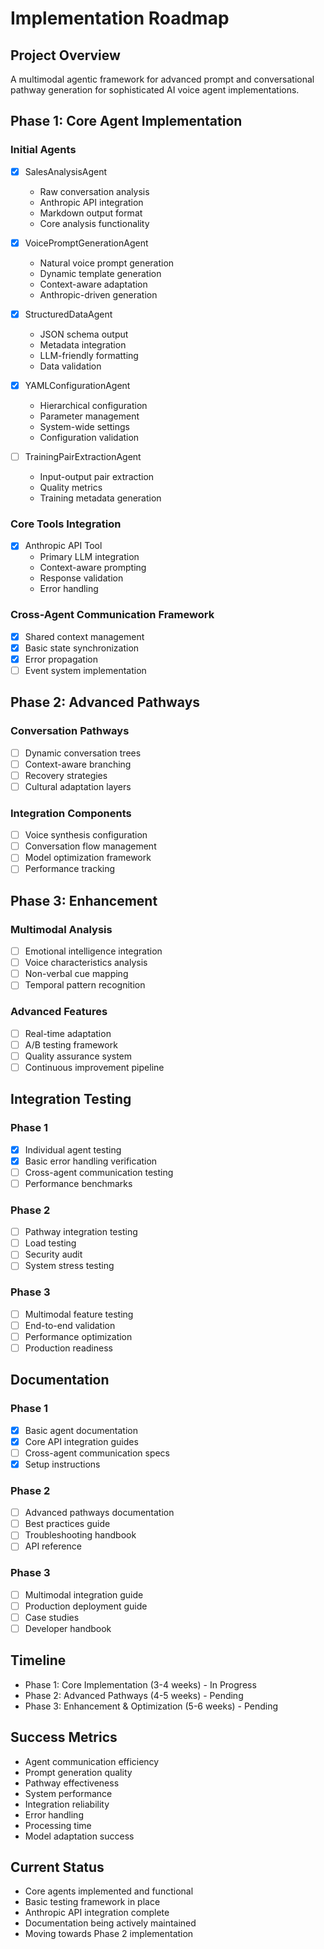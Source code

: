 # Implementation Roadmap

## Project Overview
A multimodal agentic framework for advanced prompt and conversational pathway generation for sophisticated AI voice agent implementations.

## Phase 1: Core Agent Implementation

### Initial Agents
- [x] SalesAnalysisAgent
  - Raw conversation analysis
  - Anthropic API integration
  - Markdown output format
  - Core analysis functionality

- [x] VoicePromptGenerationAgent
  - Natural voice prompt generation
  - Dynamic template generation
  - Context-aware adaptation
  - Anthropic-driven generation

- [x] StructuredDataAgent
  - JSON schema output
  - Metadata integration
  - LLM-friendly formatting
  - Data validation

- [x] YAMLConfigurationAgent
  - Hierarchical configuration
  - Parameter management
  - System-wide settings
  - Configuration validation

- [ ] TrainingPairExtractionAgent
  - Input-output pair extraction
  - Quality metrics
  - Training metadata generation

### Core Tools Integration
- [x] Anthropic API Tool
  - Primary LLM integration
  - Context-aware prompting
  - Response validation
  - Error handling

### Cross-Agent Communication Framework
- [x] Shared context management
- [x] Basic state synchronization
- [x] Error propagation
- [ ] Event system implementation

## Phase 2: Advanced Pathways

### Conversation Pathways
- [ ] Dynamic conversation trees
- [ ] Context-aware branching
- [ ] Recovery strategies
- [ ] Cultural adaptation layers

### Integration Components
- [ ] Voice synthesis configuration
- [ ] Conversation flow management
- [ ] Model optimization framework
- [ ] Performance tracking

## Phase 3: Enhancement

### Multimodal Analysis
- [ ] Emotional intelligence integration
- [ ] Voice characteristics analysis
- [ ] Non-verbal cue mapping
- [ ] Temporal pattern recognition

### Advanced Features
- [ ] Real-time adaptation
- [ ] A/B testing framework
- [ ] Quality assurance system
- [ ] Continuous improvement pipeline

## Integration Testing

### Phase 1
- [x] Individual agent testing
- [x] Basic error handling verification
- [ ] Cross-agent communication testing
- [ ] Performance benchmarks

### Phase 2
- [ ] Pathway integration testing
- [ ] Load testing
- [ ] Security audit
- [ ] System stress testing

### Phase 3
- [ ] Multimodal feature testing
- [ ] End-to-end validation
- [ ] Performance optimization
- [ ] Production readiness

## Documentation

### Phase 1
- [x] Basic agent documentation
- [x] Core API integration guides
- [ ] Cross-agent communication specs
- [x] Setup instructions

### Phase 2
- [ ] Advanced pathways documentation
- [ ] Best practices guide
- [ ] Troubleshooting handbook
- [ ] API reference

### Phase 3
- [ ] Multimodal integration guide
- [ ] Production deployment guide
- [ ] Case studies
- [ ] Developer handbook

## Timeline
- Phase 1: Core Implementation (3-4 weeks) - In Progress
- Phase 2: Advanced Pathways (4-5 weeks) - Pending
- Phase 3: Enhancement & Optimization (5-6 weeks) - Pending

## Success Metrics
- Agent communication efficiency
- Prompt generation quality
- Pathway effectiveness
- System performance
- Integration reliability
- Error handling
- Processing time
- Model adaptation success

## Current Status
- Core agents implemented and functional
- Basic testing framework in place
- Anthropic API integration complete
- Documentation being actively maintained
- Moving towards Phase 2 implementation 